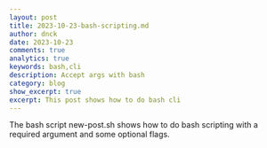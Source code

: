 ```yaml
---
layout: post
title: 2023-10-23-bash-scripting.md
author: dnck
date: 2023-10-23
comments: true
analytics: true
keywords: bash,cli
description: Accept args with bash
category: blog
show_excerpt: true
excerpt: This post shows how to do bash cli
---
```


The bash script new-post.sh shows how to do bash scripting with a required
argument and some optional flags. 
